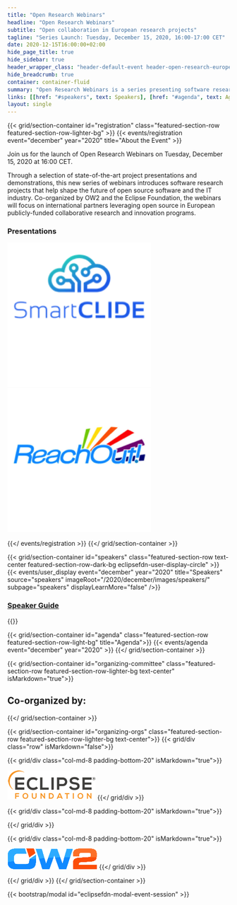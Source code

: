 ```yaml
---
title: "Open Research Webinars"
headline: "Open Research Webinars"
subtitle: "Open collaboration in European research projects"
tagline: "Series Launch: Tuesday, December 15, 2020, 16:00-17:00 CET"
date: 2020-12-15T16:00:00+02:00
hide_page_title: true
hide_sidebar: true
header_wrapper_class: "header-default-event header-open-research-europe-event"
hide_breadcrumb: true
container: container-fluid
summary: "Open Research Webinars is a series presenting software research projects that are helping to shape the future of open source software and the IT industry. Co-organized by OW2 and the Eclipse Foundation, the webinars will focus on international partners leveraging open source in European publicly-funded collaborative research and innovation programs."
links: [[href: "#speakers", text: Speakers], [href: "#agenda", text: Agenda]]
layout: single
---
```


{{< grid/section-container id="registration" class="featured-section-row featured-section-row-lighter-bg" >}}
   {{< events/registration event="december" year="2020" title="About the Event" >}} 

Join us for the launch of Open Research Webinars on Tuesday, December 15, 2020 at 16:00 CET. 

Through a selection of state-of-the-art project presentations and demonstrations, this new series of webinars introduces software research projects that help shape the future of open source software and the IT industry. Co-organized by OW2 and the Eclipse Foundation, the webinars will focus on international partners leveraging open source in European publicly-funded collaborative research and innovation programs.

### Presentations
[![SmartCLIDE](images/smartclide-squared-aligned.png)](http://smartclide.eu) [![ReachOut!](images/reachout-squared-aligned.png)](https://www.reachout-project.eu/)
   
   {{</ events/registration >}}
{{</ grid/section-container >}}

{{< grid/section-container id="speakers" class="featured-section-row text-center featured-section-row-dark-bg eclipsefdn-user-display-circle" >}}
  {{< events/user_display event="december" year="2020" title="Speakers" source="speakers" imageRoot="/2020/december/images/speakers/" subpage="speakers" displayLearnMore="false" />}}
<h3><a href="../../speaker-guide/">Speaker Guide</a></h3>
{{</ grid/section-container >}}

{{< grid/section-container id="agenda" class="featured-section-row featured-section-row-light-bg" title="Agenda">}}
  {{< events/agenda event="december" year="2020" >}}
{{</ grid/section-container >}}

{{< grid/section-container id="organizing-committee" class="featured-section-row featured-section-row-lighter-bg text-center" isMarkdown="true">}}

## Co-organized by: 
{{</ grid/section-container >}}

{{< grid/section-container id="organizing-orgs" class="featured-section-row featured-section-row-lighter-bg text-center">}}
{{< grid/div class="row" isMarkdown="false">}}

{{< grid/div class="col-md-8 padding-bottom-20" isMarkdown="true">}}
  
  [![Eclipse Research](images/eclipse_logo.png)](http://eclipse.org/research)
{{</ grid/div >}}

{{< grid/div class="col-md-8 padding-bottom-20" isMarkdown="true">}}
  
{{</ grid/div >}}
 

{{< grid/div class="col-md-8 padding-bottom-20" isMarkdown="true">}}
  
  [![OW2](images/ow2.png)](https://www.ow2.org/)
{{</ grid/div >}}

{{</ grid/div >}}
{{</ grid/section-container >}}

{{< bootstrap/modal id="eclipsefdn-modal-event-session" >}}